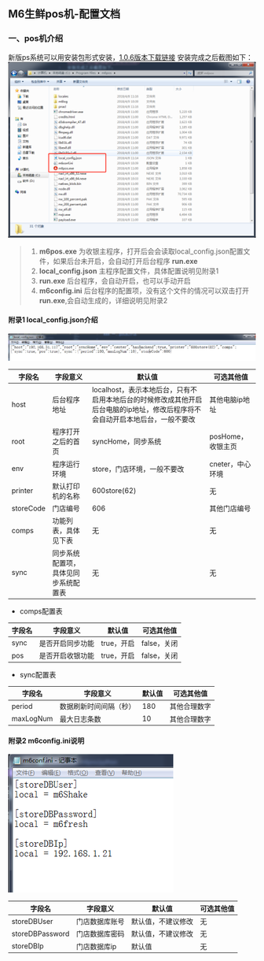 ## M6生鲜pos机-配置文档

### 一、pos机介绍

新版ps系统可以用安装包形式安装，[1.0.6版本下载链接](http://shake.m6fresh.com/m6pos/releases/1.0.6/win32-setup/m6pos-1.0.6.exe)
安装完成之后截图如下：
![](../assets/screenshot/20180409104003.png)
> 1. **m6pos.exe** 为收银主程序，打开后会会读取local_config.json配置文件，如果后台未开启，会自动打开后台程序 **run.exe**  
> 1. **local_config.json** 主程序配置文件，具体配置说明见附录1
> 2. **run.exe** 后台程序，会自动开启，也可以手动开启
> 3. **m6config.ini** 后台程序的配置项，没有这个文件的情况可以双击打开**run.exe**,会自动生成的，详细说明见附录2


#### 附录1 local_config.json介绍

![截图](../assets/screenshot/20180409112130.png)

字段名|字段意义|默认值|可选其他值
---|---|---|---
host|后台程序地址|localhost，表示本地后台，只有不启用本地后台的时候修改成其他开启后台电脑的ip地址，修改后程序将不会自动开启本地后台，一般不要改|其他电脑ip地址
root|程序打开之后的首页|syncHome，同步系统|posHome，收银主页
env|程序运行环境|store，门店环境，一般不要改|cneter，中心环境
printer|默认打印机的名称|600store(62)|无
storeCode|门店编号|606|其他门店编号
comps|功能列表，具体见下表|无|无
sync|同步系统配置项，具体见同步系统配置表|无|无

- comps配置表

字段名|字段意义|默认值|可选其他值
---|---|---|---
sync|是否开启同步功能|true，开启|false，关闭
pos|是否开启收银功能|true，开启|false，关闭

- sync配置表

字段名|字段意义|默认值|可选其他值
---|---|---|---
period|数据刷新时间间隔（秒）|180|其他合理数字
maxLogNum|最大日志条数|10|其他合理数字

#### 附录2 m6config.ini说明

![截图](../assets/screenshot/20180409111702.png)

字段名|字段意义|默认值|可选其他值
---|---|---|---
storeDBUser|门店数据库账号|默认值，不建议修改|无
storeDBPassword|门店数据库密码|默认值，不建议修改|无
storeDBIp|门店数据库ip|默认值|无